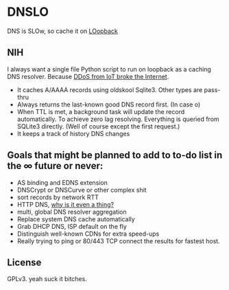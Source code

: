 DNSLO
=====

DNS is SLOw, so cache it on [LOopback](https://en.wikipedia.org/wiki/Loopback)

## NIH

I always want a single file Python script to run on loopback as a caching DNS resolver. Because [DDoS from IoT broke the Internet](https://news.ycombinator.com/item?id=12759697).

 - It caches A/AAAA records using oldskool Sqlite3. Other types are pass-thru
 - Always returns the last-known good DNS record first. (In case o)
 - When TTL is met, a background task will update the record automatically. To achieve zero lag resolving. Everything is queried from SQLite3 directly. (Well of course except the first request.)
 - It keeps a track of history DNS changes


## Goals that might be planned to add to to-do list in the ∞ future or never:

 - AS binding and EDNS extension
 - DNSCrypt or DNSCurve or other complex shit
 - sort records by network RTT
 - HTTP DNS, [why is it even a thing?](https://developers.google.com/speed/public-dns/docs/dns-over-https)
 - multi, global DNS resolver aggregation
 - Replace system DNS cache automatically
 - Grab DHCP DNS, ISP default on the fly
 - Distinguish well-known CDNs for extra speed-ups
 - Really trying to ping or 80/443 TCP connect the results for fastest host. 

 ## License

 GPLv3. yeah suck it bitches.